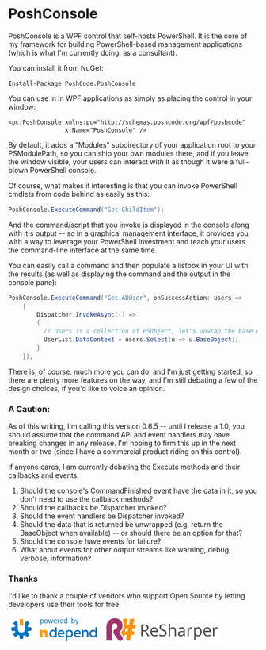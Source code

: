 # PoshConsole

PoshConsole is a WPF control that self-hosts PowerShell.
It is the core of my framework for building PowerShell-based management applications (which is what I'm currently doing, as a consultant). 

You can install it from NuGet:

```posh
Install-Package PoshCode.PoshConsole 
```


You can use in in WPF applications as simply as placing the control in your window:

```xaml
<pc:PoshConsole xmlns:pc="http://schemas.poshcode.org/wpf/poshcode"
                x:Name="PoshConsole" />
```

By default, it adds a "Modules" subdirectory of your application root to your PSModulePath, so you can ship your own modules there, and if you leave the window visible, your users can interact with it as though it were a full-blown PowerShell console.  

Of course, what makes it interesting is that you can invoke PowerShell cmdlets from code behind as easily as this:

```csharp
PoshConsole.ExecuteCommand("Get-ChildItem");
```

And the command/script that you invoke is displayed in the console along with it's output -- so in a graphical management interface, it provides you with a way to leverage your PowerShell investment and teach your users the command-line interface at the same time.

You can easily call a command and then populate a listbox in your UI with the results (as well as displaying the command and the output in the console pane):

```csharp
PoshConsole.ExecuteCommand("Get-ADUser", onSuccessAction: users => 
    {
        Dispatcher.InvokeAsync(() => 
        {
          // Users is a collection of PSObject, let's unwrap the base objects:
          UserList.DataContext = users.Select(u => u.BaseObject);
        }
    });
```

There is, of course, much more you can do, and I'm just getting started, so there are plenty more features on the way, and I'm still debating a few of the design choices, if you'd like to voice an opinion.


### A Caution:

As of this writing, I'm calling this version 0.6.5 -- until I release a 1.0, you should assume that the command API and event handlers may have breaking changes in any release. I'm hoping to firm this up in the next month or two (since I have a commercial product riding on this control).

If anyone cares, I am currently debating the Execute methods and their callbacks and events:

1. Should the console's CommandFinished event have the data in it, so you don't need to use the callback methods?
2. Should the callbacks be Dispatcher invoked?
3. Should the event handlers be Dispatcher invoked?
4. Should the data that is returned be unwrapped (e.g. return the BaseObject when available) -- or should there be an option for that?
5. Should the console have events for failure?
6. What about events for other output streams like warning, debug, verbose, information?

### Thanks

I'd like to thank a couple of vendors who support Open Source by letting developers use their tools for free:

[![Analyzed by nDepend](thanks/poweredby-ndepend.png)](http://www.ndepend.com/)
[![Refactored by Resharper](thanks/refactoredby-resharper.png)](https://www.jetbrains.com/resharper/)
